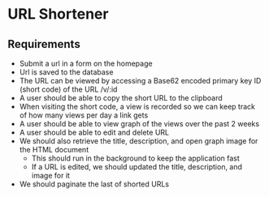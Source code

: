 # URL Shortener

## Requirements

* Submit a url in a form on the homepage
* Url is saved to the database
* The URL can be viewed by accessing a Base62 encoded primary key ID (short code) of the URL /v/:id
* A user should be able to copy the short URL to the clipboard
* When visiting the short code, a view is recorded so we can keep track of how many views per day a link gets
* A user should be able to view graph of the views over the past 2 weeks
* A user should be able to edit and delete URL
* We should also retrieve the  title, description, and open graph image for the HTML document
    * This should run in the background to keep the application fast
    * If a URL is edited, we should updated the title, description, and image for it
* We should paginate the last of shorted URLs